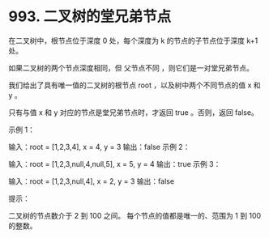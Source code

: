 # 993. 二叉树的堂兄弟节点
  在二叉树中，根节点位于深度 0 处，每个深度为 k 的节点的子节点位于深度 k+1 处。
  
  如果二叉树的两个节点深度相同，但 父节点不同 ，则它们是一对堂兄弟节点。
  
  我们给出了具有唯一值的二叉树的根节点 root ，以及树中两个不同节点的值 x 和 y 。
  
  只有与值 x 和 y 对应的节点是堂兄弟节点时，才返回 true 。否则，返回 false。
  
   
  
  示例 1：
  
  
  输入：root = [1,2,3,4], x = 4, y = 3
  输出：false
  示例 2：
  
  
  输入：root = [1,2,3,null,4,null,5], x = 5, y = 4
  输出：true
  示例 3：
  
  
  
  输入：root = [1,2,3,null,4], x = 2, y = 3
  输出：false
   
  
  提示：
  
  二叉树的节点数介于 2 到 100 之间。
  每个节点的值都是唯一的、范围为 1 到 100 的整数。
   